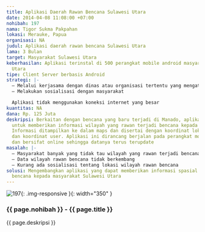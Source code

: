 ```yaml
---
title: Aplikasi Daerah Rawan Bencana Sulawesi Utara
date: 2014-04-08 11:08:00 +07:00
nohibah: 197
nama: Tigor Sukma Pakpahan
lokasi: Merauke, Papua
organisasi: NA
judul: Aplikasi daerah rawan bencana Sulawesi Utara
lama: 3 Bulan
target: Masyarakat Sulawesi Utara
keberhasilan: Aplikasi terinstal di 500 perangkat mobile android masyarakat di Sulawesi
  Utara
tipe: Client Server berbasis Android
strategi: |-
  – Melalui kerjasama dengan dinas atau organisasi tertentu yang mengatasi bencana alam
  – Melakukan sosialisasi dengan masyarakat

  Aplikasi tidak menggunakan koneksi internet yang besar
kuantitas: NA
dana: Rp. 125 Juta
deskripsi: Berkaitan dengan bencana yang baru terjadi di Manado, aplikasi ini dirancang
  untuk memberikan informasi wilayah yang rawan terjadi bencana kepada masyarakat.
  Informasi ditampilkan ke dalam maps dan disertai dengan koordinat lokasi wilayah
  dan koordinat user. Aplikasi ini dirancang berjalan pada perangkat mobile android
  dan bersifat online sehingga datanya terus terupdate
masalah: |-
  – Masyarakat banyak yang tidak tau wilayah yang rawan terjadi bencana
  – Data wilayah rawan bencana tidak berkembang
  – Kurang ada sosialisasi tentang lokasi wilayah rawan bencana
solusi: Mengembangkan aplikasi yang dapat memberikan informasi spasial wilayah rawan
  bencana kepada masyarakat Sulawesi Utara
---
```


![197](/static/img/hibahcms/197.png){: .img-responsive }{: width="350" }

### {{ page.nohibah }} - {{ page.title }}

{{ page.deskripsi }}
